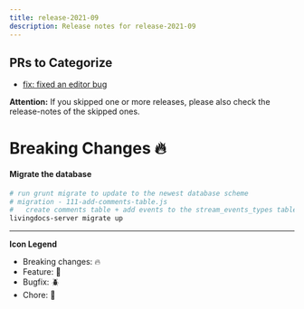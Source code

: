 ```yaml
---
title: release-2021-09
description: Release notes for release-2021-09
---
```


## PRs to Categorize
* [fix: fixed an editor bug](https://github.com/livingdocsIO/livingdocs-editor/pull/99)

**Attention:** If you skipped one or more releases, please also check the release-notes of the skipped ones.

# Breaking Changes :fire:

#### Migrate the database

```sh
# run grunt migrate to update to the newest database scheme
# migration - 111-add-comments-table.js
#   create comments table + add events to the stream_events_types table
livingdocs-server migrate up
```

  ---
  **Icon Legend**
  * Breaking changes: :fire:
  * Feature: :gift:
  * Bugfix: :beetle:
  * Chore: :wrench: